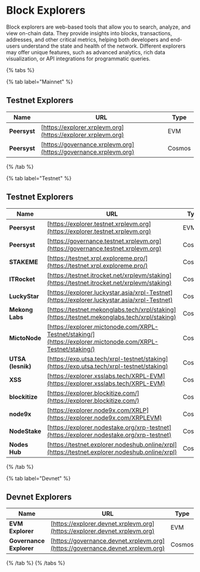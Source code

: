 # Block Explorers

Block explorers are web-based tools that allow you to search, analyze, and view on-chain data. They provide insights into blocks, transactions, addresses, and other critical metrics, helping both developers and end-users understand the state and health of the network. Different explorers may offer unique features, such as advanced analytics, rich data visualization, or API integrations for programmatic queries.

{% tabs %}

{% tab label="Mainnet" %}

## Testnet Explorers

| Name                | URL                                                                                                  | Type   |
| ------------------- | -----------------------------------------------------------------------------------------------------| ------ |
| **Peersyst**        | [https://explorer.xrplevm.org](https://explorer.xrplevm.org)                                         | EVM    |
| **Peersyst**        | [https://governance.xrplevm.org](https://governance.xrplevm.org)                                     | Cosmos |

{% /tab %}

{% tab label="Testnet" %}

## Testnet Explorers

| Name                | URL                                                                                                          | Type   |
| ------------------- | ------------------------------------------------------------------------------------------------------------ | ------ |
| **Peersyst**        | [https://explorer.testnet.xrplevm.org](https://explorer.testnet.xrplevm.org)                                 | EVM    |
| **Peersyst**        | [https://governance.testnet.xrplevm.org](https://governance.testnet.xrplevm.org)                             | Cosmos |
| **STAKEME**         | [https://testnet.xrpl.exploreme.pro/](https://testnet.xrpl.exploreme.pro/)                                   | Cosmos |
| **ITRocket**        | [https://testnet.itrocket.net/xrplevm/staking](https://testnet.itrocket.net/xrplevm/staking)                 | Cosmos |
| **LuckyStar**       | [https://explorer.luckystar.asia/xrpl-Testnet](https://explorer.luckystar.asia/xrpl-Testnet)                 | Cosmos |
| **Mekong Labs**     | [https://testnet.mekonglabs.tech/xrpl/staking](https://testnet.mekonglabs.tech/xrpl/staking)                 | Cosmos |
| **MictoNode**       | [https://explorer.mictonode.com/XRPL-Testnet/staking/](https://explorer.mictonode.com/XRPL-Testnet/staking/) | Cosmos |
| **UTSA (lesnik)**   | [https://exp.utsa.tech/xrpl-testnet/staking](https://exp.utsa.tech/xrpl-testnet/staking)                     | Cosmos |
| **XSS**             | [https://explorer.xsslabs.tech/XRPL-EVM](https://explorer.xsslabs.tech/XRPL-EVM)                             | Cosmos |
| **blockitize**      | [https://explorer.blockitize.com/](https://explorer.blockitize.com/)                                         | Cosmos |
| **node9x**          | [https://explorer.node9x.com/XRLP](https://explorer.node9x.com/XRPLEVM)                                      | Cosmos |
| **NodeStake**       | [https://explorer.nodestake.org/xrp-testnet](https://explorer.nodestake.org/xrp-testnet)                     | Cosmos |
| **Nodes Hub**       | [https://testnet.explorer.nodeshub.online/xrpl](https://testnet.explorer.nodeshub.online/xrpl)               | Cosmos |

{% /tab %}

{% tab label="Devnet" %}

## Devnet Explorers

| Name                    | URL                                                                            | Type   |
| -------------------     | ------------------------------------------------------------------------------ | ------ |
| **EVM Explorer**        | [https://explorer.devnet.xrplevm.org](https://explorer.devnet.xrplevm.org)     | EVM    |
| **Governance Explorer** | [https://governance.devnet.xrplevm.org](https://governance.devnet.xrplevm.org) | Cosmos |

{% /tab %}
{% /tabs %}
